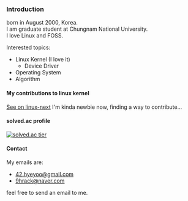 ### Introduction

born in August 2000, Korea.  
I am graduate student at Chungnam National University.  
I love Linux and FOSS.

Interested topics:
  - Linux Kernel (I love it)
    - Device Driver
  - Operating System
  - Algorithm

#### My contributions to linux kernel
[See on linux-next](https://git.kernel.org/pub/scm/linux/kernel/git/next/linux-next.git/log/?qt=author&q=42.hyeyoo@gmail.com
)
I'm kinda newbie now, finding a way to contribute...

#### solved.ac profile
[![solved.ac tier](http://mazassumnida.wtf/api/generate_badge?boj=hygoni)](https://solved.ac/hygoni)

#### Contact

My emails are:
  - 42.hyeyoo@gmail.com
  - 9hrack@naver.com

feel free to send an email to me.
